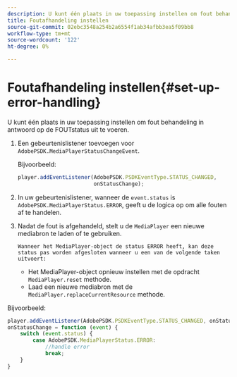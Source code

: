 ```yaml
---
description: U kunt één plaats in uw toepassing instellen om fout behandeling in antwoord op de FOUTstatus uit te voeren.
title: Foutafhandeling instellen
source-git-commit: 02ebc3548a254b2a6554f1ab34afbb3ea5f09bb8
workflow-type: tm+mt
source-wordcount: '122'
ht-degree: 0%

---
```


# Foutafhandeling instellen{#set-up-error-handling}

U kunt één plaats in uw toepassing instellen om fout behandeling in antwoord op de FOUTstatus uit te voeren.

1. Een gebeurtenislistener toevoegen voor `AdobePSDK.MediaPlayerStatusChangeEvent`.

   Bijvoorbeeld:

   ```js
   player.addEventListener(AdobePSDK.PSDKEventType.STATUS_CHANGED, 
                           onStatusChange);
   ```

1. In uw gebeurtenislistener, wanneer de `event.status` is `AdobePSDK.MediaPlayerStatus.ERROR`, geeft u de logica op om alle fouten af te handelen.
1. Nadat de fout is afgehandeld, stelt u de `MediaPlayer` een nieuwe mediabron te laden of te gebruiken.

       Wanneer het MediaPlayer-object de status ERROR heeft, kan deze status pas worden afgesloten wanneer u een van de volgende taken uitvoert:
   
   * Het MediaPlayer-object opnieuw instellen met de opdracht `MediaPlayer.reset` methode.
   * Laad een nieuwe mediabron met de `MediaPlayer.replaceCurrentResource` methode.

<!--<a id="example_342CA5A8CD7C45BD88233C5BDBB17220"></a>-->

Bijvoorbeeld:

```js
player.addEventListener(AdobePSDK.PSDKEventType.STATUS_CHANGED, onStatusChange); 
onStatusChange = function (event) { 
    switch (event.status) { 
        case AdobePSDK.MediaPlayerStatus.ERROR: 
            //handle error 
            break; 
    } 
} 
```
